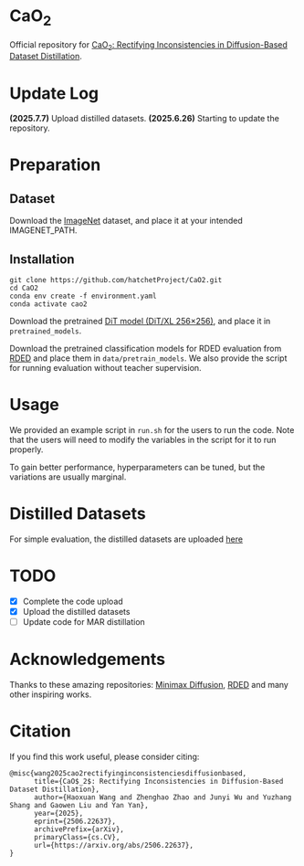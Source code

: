 # CaO<sub>2</sub>
Official repository for [CaO<sub>2</sub>: Rectifying Inconsistencies in Diffusion-Based Dataset Distillation](https://arxiv.org/abs/2506.22637v1). 

# Update Log
**(2025.7.7)** Upload distilled datasets.
**(2025.6.26)** Starting to update the repository.

# Preparation
## Dataset
Download the [ImageNet](https://image-net.org/download) dataset, and place it at your intended IMAGENET_PATH.

## Installation
```
git clone https://github.com/hatchetProject/CaO2.git
cd CaO2
conda env create -f environment.yaml
conda activate cao2
```

Download the pretrained [DiT model (DiT/XL 256×256)](https://dl.fbaipublicfiles.com/DiT/models/DiT-XL-2-256x256.pt), and place it in ``pretrained_models``.

Download the pretrained classification models for RDED evaluation from [RDED](https://github.com/LINs-lab/RDED) and place them in ``data/pretrain_models``. We also provide the script for running evaluation without teacher supervision.

# Usage
We provided an example script in ``run.sh`` for the users to run the code. Note that the users will need to modify the variables in the script for it to run properly. 

To gain better performance, hyperparameters can be tuned, but the variations are usually marginal.

# Distilled Datasets
For simple evaluation, the distilled datasets are uploaded [here](https://drive.google.com/file/d/1Nyk67RrjPirnjaInxLuID4csb5teN4eD/view?usp=sharing) 

# TODO
- [x] Complete the code upload
- [x] Upload the distilled datasets
- [ ] Update code for MAR distillation

# Acknowledgements
Thanks to these amazing repositories: [Minimax Diffusion](https://github.com/vimar-gu/MinimaxDiffusion), [RDED](https://github.com/LINs-lab/RDED) and many other inspiring works.

# Citation
If you find this work useful, please consider citing:
```
@misc{wang2025cao2rectifyinginconsistenciesdiffusionbased,
      title={CaO$_2$: Rectifying Inconsistencies in Diffusion-Based Dataset Distillation}, 
      author={Haoxuan Wang and Zhenghao Zhao and Junyi Wu and Yuzhang Shang and Gaowen Liu and Yan Yan},
      year={2025},
      eprint={2506.22637},
      archivePrefix={arXiv},
      primaryClass={cs.CV},
      url={https://arxiv.org/abs/2506.22637}, 
}
```
